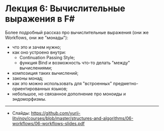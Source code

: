 # Лекция 6: Вычислительные выражения в F\#

Более подробный рассказ про вычислительные выражения (они же Workflows, они же "монады"):

- что это и зачем нужно;
- как оно устроено внутри:
  - Continuation Passing Style;
  - функция Bind и возможность что-то делать "между" вычислениями;
- композиция таких вычислений;
- законы монад;
- как это можно использовать для "встроенных" предметно-ориентированных языков;
- небольшое, но связанное дополнение про моноиды и эндоморфизмы.

---

- Слайды: https://github.com/yurii-litvinov/courses/blob/master/structures-and-algorithms/06-workflows/06-workflows-slides.pdf